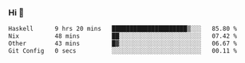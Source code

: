 ### Hi 👋

<!--START_SECTION:waka-->

```txt
Haskell      9 hrs 20 mins   █████████████████████▒░░░   85.80 %
Nix          48 mins         ██░░░░░░░░░░░░░░░░░░░░░░░   07.42 %
Other        43 mins         █▓░░░░░░░░░░░░░░░░░░░░░░░   06.67 %
Git Config   0 secs          ░░░░░░░░░░░░░░░░░░░░░░░░░   00.11 %
```

<!--END_SECTION:waka-->
